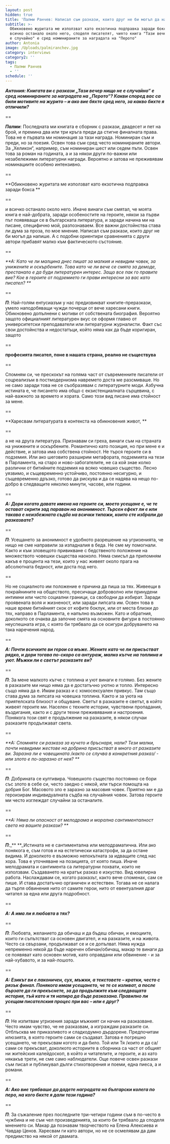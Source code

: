```yaml
---
layout: post
hidden: true
title: 'Палми Ранчев: Написал съм разкази, които друг не би могъл да напише'
subtitle: >-
  Обикновено журитата ме използват като екзотична подправка заради бокса и
  всичко останало около него, споделя писателят, чиято книга "Тази вечер нищо не
  е случайно" е сред номинираните за наградата на "Перото"
author: Antonia
image: /Uploads/palmiranchev.jpg
category: interviews
category2: ''
tags:
  - Палми Ранчев
  - ''
schedule: ''
---
```

_**Антония: Книгата ви с разкази „Тази вечер нищо не е случайно“ е сред номинираните за наградата на „Перото“? Какви според вас са били мотивите на журито – и ако вие бяхте сред него, за какво бихте я отличили?**_

\==

_**Палми**_: Последната ми книгата е сборник с разкази, двадесет и пет на брой, и премина два или три кръга преди да стигне финалната права. Това не е първата ми номинация за тази награда. Номиниран съм и преди, но за поезия. Освен това съм сред често номинираните автори. За „Хеликон“, например, съм номиниран шест или седем пъти. Освен това за роман на годината, а и за някои други по-важни или незабележими литературни награди. Вероятно и затова не преживявам номинациите особено интензивно. 

\==

**Обикновено журитата ме използват като екзотична подправка заради бокса **

\==

и всичко останало около него. Иначе винаги съм смятал, че моята книга е най-добрата, заради особеностите на героите, някои за първи път появяващи се в българската литература, и заради начина ми на писане, специфично мой, разпознаваем. Все важни достойнства става ли дума за проза, по мое мнение. Написал съм разкази, които друг не би могъл да напише. А с подобни ориентири сравненията с други автори прибавят малко към фактическото състояние. 

\==

_**А: Като че ли малцина днес пишат за малкия и невидим човек, за унижените и оскърбените. Това като че ли вече се смята за демоде, престанало е да буди литературен интерес. Защо все пак го правите вие? Кое в героите от подземието ги прави интересни за вас като писател? **_

\==

_**П**_: Най-голям ентусиазъм у нас предизвикват книгите-преразкази, умело наподобяващи чужди почерци от вече харесани книги. Обикновено допълнени с мотиви от собствената биография. Вероятно защото официалният литературен вкус се оформя главно от университетски преподаватели или литературни журналисти. Факт със свои достойнства и недостатъци, който няма как да бъде коригиран, защото 

\==

**професията писател, поне в нашата страна, реално не съществува**

\==

Спомням си, че прескокът на голяма част от съвременните писатели от соцреализъм в постмодернизма навремето доста ме разсмиваше. Но не само заради това не се съобразявам с литературните моди. Азбучна истината е, че писането има общо с екзистенциалната сърцевина, с най-важното за времето и хората. Само този вид писане има стойност за мене. 

\==

**Харесвам литературата в контекста на обикновения живот, **

\==

а не на друга литература. Признавам си греха, винаги съм на страната на унижените и оскърбените. Романтично като позиция, но при мене е и действие, и затова има собствена стойност. Не търся героите си в подземия. Или ако шеговито разширим метафората, подземията на тези в Парламента, на старо и ново-забогателите, не са кой знае колко различни от битийните подземия на всяко човешко същество. Лесно уязвимо, и същевременно устойчиво, постоянно несигурно, и същевременно дръзко, готово да рискува и да се надява на нещо по-добро в следващите няколко минути, часове, или години.

\==

_**А: Дори когато давате имена на героите си, моето усещане е, че те остават скрити зад параван на анонимност. Търсен ефект ли е или такава е неизбежната съдба на всички типажи, които сте избрали да разказвате?**_

\==

_**П**_: Усещането за анонимност е удобното разрешение на угризенията, че нищо не сме направили за изпадналия в беда. Не сме му помогнали. Както и към зловещото привикване с бедственото положение на множеството човешки същества наоколо. Няма смисъл да припомням какъв е процента на тези, които у нас живеят около прага на абсолютната бедност, или доста под него. 

\==

Но не социалното им положение е причина да пиша за тях. Живеещи в покрайнините на обществото, пресичащи доброволно или принудени интимни или чисто социални граници, са свободни да избират. Заради проявената воля и жизненост, или заради липсата им. Освен това в наше време битийният скок от кофите боклук, или от места близки до тях, направо в Парламента, е напълно възможен. Като и обратния, доколкото се очаква да започне смята на основните фигури в постоянно неуспешната игра, с която би трябвало да се осигури добруването на така наречения народ. 

\==

_**А: Почти всичките ви герои са мъже. Жените като че ли присъстват рядко, и дори тогава по-скоро са антураж, малко кътче на топлина и уют. Мъжки ли е светът разказите ви?**_

\==

_**П**_: За мене малкото кътче с топлина и уют винаги е голямо. Без жените в разказите ми нищо няма да е достатъчно уютно и топло. Интересно също няма да е. Имам разказ и с хомосексуален привкус. Там също става дума за липсата на човешка топлина. Както и за уюта на приятелската близост и общуване. Светът в разказите е светът, в който живеят героите ми. Населен с техните истории, чувствени пропадания, въздигания, както и с други техни преживявания и настроения. Понякога този свят е продължение на разказите, в някои случаи разказите продължават света.

\==

_**А: Спомняте си разказа за кучето и бръснаря, нали? Тези малки, почти невидими жестове на добрина присъстват в много от разказите ви. Заразна ли е човещината /както се случва в конкретния разказ/ - или злото е по-заразно от нея? **_

\==

_**П**_: Добрината се култивира. Човешкото същество постоянно се бори със злото в себе си, често заедно с някой, или търси помощта на добрия Бог. Масовото зло е заразно за масовия човек. Приятно ми е да героизирам индивидуалната съдба на случайния човек. Затова героите ми често изглеждат случайни за останалите. 

\==

_**А: Няма ли опасност от мелодрама и морална сантименталност света на вашите разкази? **_

\==

_**П**_:_** **_Истината не е сантиментална или мелодраматична. Или ако понякога е, съм готов и на естетически катастрофи, за да остане видима. И доколкото е възможно непокътната за идващите след нас хора. Това е уточняване на позицията, от която пиша. Иначе мелодрамата и сантимента са литературни похвати, които не използвам. Създаването на кратък разказ е изкуство. Вид ювелирна работа. Наслаждавам се, когато разказът, както вече споменах, сам се пише. И става достатъчно органичен и естествен. Тогава не се налага да търпя обвинения нито от самите герои, нито от евентуалния драг читател за една или друга подробност. 

\==

_**А: А има ли я любовта в тях?**_

\==

_**П**_: Любовта, желанието да обичаш и да бъдеш обичан, и емоциите, които ги съпътстват са основен двигател, и на разказите, и на живота. Често са свързани, продължават се и се допълват. Няма нужда непременно някой да бъде наречен обичан/обичащ, макар те винаги да се появяват като основен мотив, като оправдани или обвинение - и за най-хубавото, и за най-лошото.

\==

_**А: Езикът ви е лаконичен, сух, мъжки, а текстовете – кратки, често с рязък финал. Понякога имам усещането, че те се изливат, а после бързате да ги прекъснете, за да продължите към следващата история, тъй като и тя напира да бъде разказана. Правилно ли усещам писателския процес при вас – или е друг?**_

\==

_**П**_: Не изпитвам угризения заради мъжкият си начин на разказване. Често имам чувство, че не разказвам, а изграждам разказите си. Отблъсква ме приказливото и сладкодумно дърдорене. Предпочитам илюзията, в която героите сами се създават. Затова е погрешно усещането, че прекъсвам когото и да било. Той или Тя /които и да са/ сами се прекъсват, доколкото историите в сборника са част от общият ни житейския калейдоскоп, в който и читателите, и героите, и аз като някакъв трети, не сме само наблюдатели. Още повече освен разкази съм писал и публикувал дълги стихотворения и поеми, една пиеса, а и романи.

\==

_**А: Ако вие трябваше да дадете наградата на български колега по перо, на кого бихте я дали тази година?**_

\==

_**П**_: За съжаление през последните три-четири години съм в по-често в чужбина и не съм чел произведенията, за които би трябвало да споделя мнението си. Макар да познавам творчеството на Елена Алексиева и Чавдар Ценов. Харесвам ги като автори, но не се осмелявам да дам предимство на някой от двамата.
